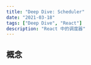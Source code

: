 ```yaml
---
title: "Deep Dive: Scheduler"
date: "2021-03-18"
tags: ["Deep Dive", "React"]
description: "React 中的调度器"
---
```


## 概念

